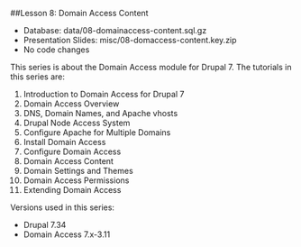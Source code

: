 ##Lesson 8: Domain Access Content

- Database: data/08-domainaccess-content.sql.gz
- Presentation Slides: misc/08-domaccess-content.key.zip
- No code changes

This series is about the Domain Access module for Drupal 7. The tutorials in this series are:

01. Introduction to Domain Access for Drupal 7
02. Domain Access Overview
03. DNS, Domain Names, and Apache vhosts
04. Drupal Node Access System
05. Configure Apache for Multiple Domains
06. Install Domain Access
07. Configure Domain Access
08. Domain Access Content
09. Domain Settings and Themes
10. Domain Access Permissions
11. Extending Domain Access

Versions used in this series:
- Drupal 7.34
- Domain Access 7.x-3.11